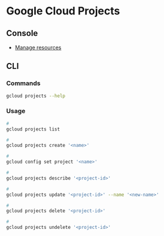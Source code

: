 # Google Cloud Projects

## Console

- [Manage resources](https://console.cloud.google.com/cloud-resource-manager)

## CLI

### Commands

```sh
gcloud projects --help
```

### Usage

```sh
#
gcloud projects list

#
gcloud projects create '<name>'

#
gcloud config set project '<name>'

#
gcloud projects describe '<project-id>'

#
gcloud projects update '<project-id>' --name '<new-name>'

#
gcloud projects delete '<project-id>'

#
gcloud projects undelete '<project-id>'
```
